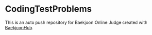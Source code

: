 # CodingTestProblems
This is an auto push repository for Baekjoon Online Judge created with [BaekjoonHub](https://github.com/BaekjoonHub/BaekjoonHub).
